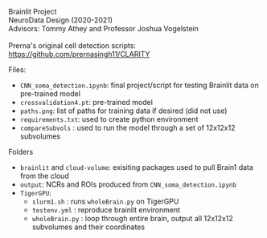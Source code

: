 Brainlit Project <br>
NeuroData Design (2020-2021) <br>
Advisors: Tommy Athey and Professor Joshua Vogelstein <br><br>
Prerna's original cell detection scripts: https://github.com/prernasingh11/CLARITY


Files:
  - `CNN_soma_detection.ipynb`: final project/script for testing Brainlit data on pre-trained model
  - `crossvalidation4.pt`: pre-trained model
  - `paths.png`: list of paths for training data if desired (did not use)
  - `requirements.txt`: used to create python environment
  - `compareSubvols` : used to run the model through a set of 12x12x12 subvolumes
  
Folders
  - `brainlit` and `cloud-volume`: exisiting packages used to pull Brain1 data from the cloud
  - `output`: NCRs and ROIs produced from `CNN_soma_detection.ipynb`
  - `TigerGPU`:   
    - `slurm1.sh` : runs `wholeBrain.py` on TigerGPU
    - `testenv.yml` : reproduce brainlit environment
    - `wholeBrain.py` : loop through entire brain, output all 12x12x12 subvolumes and their coordinates
